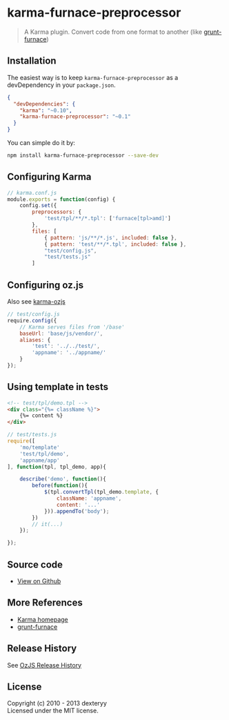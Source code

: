 <!---
layout: intro
title: karma-furnace-preprocessor
-->

# karma-furnace-preprocessor

> A Karma plugin. Convert code from one format to another (like [grunt-furnace](https://github.com/dexteryy/grunt-furnace))

## Installation

The easiest way is to keep `karma-furnace-preprocessor` as a devDependency in your `package.json`.
```json
{
  "devDependencies": {
    "karma": "~0.10",
    "karma-furnace-preprocessor": "~0.1"
  }
}
```

You can simple do it by:
```bash
npm install karma-furnace-preprocessor --save-dev
```

## Configuring Karma

```js
// karma.conf.js
module.exports = function(config) {
    config.set({
        preprocessors: {
            'test/tpl/**/*.tpl': ['furnace[tpl>amd]']
        },
        files: [
            { pattern: 'js/**/*.js', included: false },
            { pattern: 'test/**/*.tpl', included: false },
            "test/config.js",
            "test/tests.js"
        ]
```

## Configuring oz.js

Also see [karma-ozjs](https://github.com/dexteryy/karma-ozjs)

```js
// test/config.js
require.config({
    // Karma serves files from '/base'
    baseUrl: 'base/js/vendor/',
    aliases: {
        'test': '../../test/',
        'appname': '../appname/'
    }
});
```

## Using template in tests

```html
<!-- test/tpl/demo.tpl --> 
<div class="{%= className %}">
    {%= content %}
</div>
```

```js
// test/tests.js
require([
    'mo/template'
    'test/tpl/demo',
    'appname/app'
], function(tpl, tpl_demo, app){

    describe('demo', function(){
        before(function(){
            $(tpl.convertTpl(tpl_demo.template, {
                className: 'appname',
                content: '...'
            })).appendTo('body');
        })
        // it(...)
    });

});
```

## Source code

* [View on Github](https://github.com/dexteryy/karma-furnace-preprocessor)

## More References

* [Karma homepage](http://karma-runner.github.io/)
* [grunt-furnace](https://github.com/dexteryy/grunt-furnace)

## Release History

See [OzJS Release History](http://ozjs.org/#release)

## License

Copyright (c) 2010 - 2013 dexteryy  
Licensed under the MIT license.


